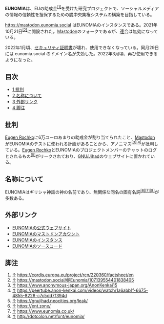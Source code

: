 <div>

**EUNOMIA**は、EUの助成金<sup>[\[1\]](#cite_note-1)</sup>を受けた研究プロジェクトで、ソーシャルメディアの情報の信頼性を担保するための脱中央集権システムの構築を目指している。

<a href="https://mastodon.eunomia.social" rel="nofollow">https://mastodon.eunomia.social</a> はEUNOMIAのインスタンスである。2021年10月21日<sup>[\[2\]](#cite_note-2)</sup>に開設された。[Mastodon](/Mastodon "Mastodon")のフォークであるが、[連合](/%E9%80%A3%E5%90%88 "連合")は無効になっている。

2022年1月頃、[セキュリティ証明書](/%E3%82%BB%E3%82%AD%E3%83%A5%E3%83%AA%E3%83%86%E3%82%A3%E8%A8%BC%E6%98%8E%E6%9B%B8 "セキュリティ証明書")が壊れ、使用できなくなっている。同月29日には eunomia.social のドメイン名が失効した。2022年3月頃、再び使用できるようになった。

<div>

<div lang="ja" dir="ltr">

## 目次

</div>

-   [1 批判](#.E6.89.B9.E5.88.A4)
-   [2 名称について](#.E5.90.8D.E7.A7.B0.E3.81.AB.E3.81.A4.E3.81.84.E3.81.A6)
-   [3 外部リンク](#.E5.A4.96.E9.83.A8.E3.83.AA.E3.83.B3.E3.82.AF)
-   [4 脚注](#.E8.84.9A.E6.B3.A8)

</div>

## 批判

[Eugen Rochko](/Eugen_Rochko "Eugen Rochko")に6万ユーロあまりの助成金が割り当てられたこと、[Mastodon](/Mastodon "Mastodon")がEUNOMIAのテストに使われる計画があることから、アノニマス<sup>[\[3\]](#cite_note-3)[\[4\]](#cite_note-4)</sup>が批判している。[Eugen Rochko](/Gargron "Gargron")とEUNOMIAのプロジェクトメンバーのチャットのログとされるもの<sup>[\[5\]](#cite_note-5)</sup>がリークされており、[GNU/Jihad](/GNUsocial_Axis "GNUsocial Axis")のウェブサイトに置かれている。

## 名称について

EUNOMIAはギリシャ神話の神の名前であり、無関係な同名の固有名詞<sup>[\[6\]](#cite_note-6)[\[7\]](#cite_note-7)[\[8\]](#cite_note-8)</sup>が多数ある。

## 外部リンク

-   <a href="https://eunomia.social" rel="nofollow">EUNOMIAの公式ウェブサイト</a>
-   <a href="https://mastodon.social/@Eunomia" rel="nofollow">EUNOMIAのマストドンアカウント</a>
-   <a href="https://mastodon.eunomia.social" rel="nofollow">EUNOMIAのインスタンス</a>
-   <a href="https://gitlab.com/eunomia-social/dc" rel="nofollow">EUNOMIAのソースコード</a>

## 脚注

<div>

1.  [↑](#cite_ref-1) <a href="https://cordis.europa.eu/project/rcn/220360/factsheet/en" rel="nofollow">https://cordis.europa.eu/project/rcn/220360/factsheet/en</a>
2.  [↑](#cite_ref-2) <a href="https://mastodon.social/@Eunomia/107139554401838405" rel="nofollow">https://mastodon.social/@Eunomia/107139554401838405</a>
3.  [↑](#cite_ref-3) <a href="https://www.anonymous-japan.org/AnonKenkai15" rel="nofollow">https://www.anonymous-japan.org/AnonKenkai15</a>
4.  [↑](#cite_ref-4) <a href="https://peertube.anon-kenkai.com/videos/watch/1a6abb1f-6675-4855-8228-c7c5dd71394d" rel="nofollow">https://peertube.anon-kenkai.com/videos/watch/1a6abb1f-6675-4855-8228-c7c5dd71394d</a>
5.  [↑](#cite_ref-5) <a href="https://gnujihad.neocities.org/leak/" rel="nofollow">https://gnujihad.neocities.org/leak/</a>
6.  [↑](#cite_ref-6) <a href="https://ent.zone/" rel="nofollow">https://ent.zone/</a>
7.  [↑](#cite_ref-7) <a href="https://www.eunomia.co.uk/" rel="nofollow">https://www.eunomia.co.uk/</a>
8.  [↑](#cite_ref-8) <a href="http://dotcolon.net/font/eunomia/" rel="nofollow">http://dotcolon.net/font/eunomia/</a>

</div>

</div>
